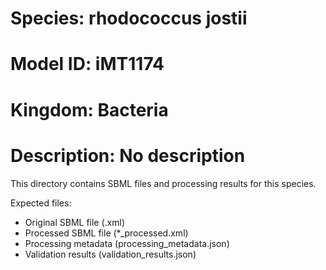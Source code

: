 # Species: rhodococcus jostii
# Model ID: iMT1174
# Kingdom: Bacteria
# Description: No description

This directory contains SBML files and processing results for this species.

Expected files:
- Original SBML file (.xml)
- Processed SBML file (*_processed.xml)
- Processing metadata (processing_metadata.json)
- Validation results (validation_results.json)

